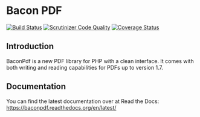 # Bacon PDF

[![Build Status](https://api.travis-ci.org/Bacon/BaconPdf.png?branch=master)](http://travis-ci.org/Bacon/BaconPdf)
[![Scrutinizer Code Quality](https://scrutinizer-ci.com/g/Bacon/BaconPdf/badges/quality-score.png?b=master)](https://scrutinizer-ci.com/g/Bacon/BaconPdf/?branch=master)
[![Coverage Status](https://coveralls.io/repos/Bacon/BaconPdf/badge.svg?branch=master&service=github)](https://coveralls.io/github/Bacon/BaconPdf?branch=master)

## Introduction
BaconPdf is a new PDF library for PHP with a clean interface. It comes with both writing and reading capabilities for
PDFs up to version 1.7.

## Documentation
You can find the latest documentation over at Read the Docs:
https://baconpdf.readthedocs.org/en/latest/
